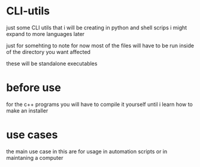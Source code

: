# CLI-utils
just some CLI utils that i will be creating in python and shell scrips i might expand to more languages later

just for somehting to note for now most of the files will have to be run inside of the directory you want affected

these will be standalone executables

# before use
for the c++ programs you will have to compile it yourself until i learn how to make an installer

# use cases
the main use case in this are for usage in automation scripts or in maintaning a computer
